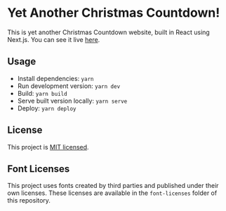 # Yet Another Christmas Countdown!

This is yet another Christmas Countdown website, built in React using Next.js. You can see it live [here](https://yetanotherchristmascountdown.com).

## Usage

* Install dependencies: `yarn`
* Run development version: `yarn dev`
* Build: `yarn build`
* Serve built version locally: `yarn serve`
* Deploy: `yarn deploy`

## License

This project is [MIT licensed](https://github.com/plbrault/christmas-countdown/blob/main/LICENSE.txt).

## Font Licenses

This project uses fonts created by third parties and published under their own licenses. These licenses are available in the `font-licenses` folder of this repository.